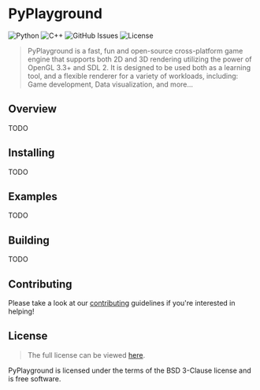 # PyPlayground

![Python](https://img.shields.io/badge/python-3.10%2B-blue.svg)
![C++](https://img.shields.io/badge/C%2B%2B-17-ff69b4.svg)
![GitHub Issues](https://img.shields.io/github/issues-raw/ksmit799/pyplayground.svg)
![License](https://img.shields.io/github/license/ksmit799/pyplayground.svg)

> PyPlayground is a fast, fun and open-source cross-platform game engine that supports both 2D and 3D rendering utilizing the power of OpenGL 3.3+ and SDL 2.
> It is designed to be used both as a learning tool, and a flexible renderer for a variety of workloads, including: Game development, Data visualization, and more...

## Overview

TODO

## Installing

TODO

## Examples

TODO

## Building

TODO

## Contributing

Please take a look at our [contributing]() guidelines if you're interested in helping!

## License

> The full license can be viewed [here](https://github.com/ksmit799/PyPlayground/blob/master/LICENSE).

PyPlayground is licensed under the terms of the BSD 3-Clause license and is free software.
